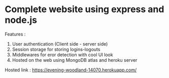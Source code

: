 # Complete website using express and node.js
Features :
  1. User authentication (Client side - server side)
  2. Session storage for storing logins-logouts
  3. Middlewares for eror detection with cool UI look 
  4. Hosted on the web using MongoDB atlas and heroku server

Hosted link : https://evening-woodland-14070.herokuapp.com/

